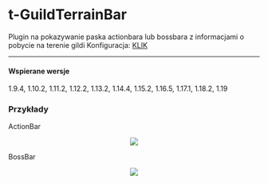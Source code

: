 # t-GuildTerrainBar

Plugin na pokazywanie paska actionbara lub bossbara z informacjami o pobycie na terenie gildi
Konfiguracja: <a href="https://pastebin.com/J6VJyd5n">KLIK</a>

---

#### Wspierane wersje
1.9.4, 1.10.2, 1.11.2, 1.12.2, 1.13.2, 1.14.4, 1.15.2, 1.16.5, 1.17.1, 1.18.2, 1.19

### Przykłady
ActionBar
<p align="center">
  <img src="https://i.imgur.com/3O4BxRR.png">
</p>
BossBar
<p align="center">
  <img src="https://i.imgur.com/3O4BxRR.png">
</p>
